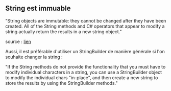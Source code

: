 ## String est immuable

"String objects are immutable: they cannot be changed after they have been created. All of the String methods and C# operators that appear to modify a string actually return the results in a new string object."

source : [lien](https://docs.microsoft.com/en-us/dotnet/csharp/programming-guide/strings/#:~:text=String%20objects%20are%20immutable%3A%20they,in%20a%20new%20string%20object.)

Aussi, il est préférable d'utiliser un StringBuilder de manière générale si l'on souhaite changer la string : 

"If the String methods do not provide the functionality that you must have to modify individual characters in a string, you can use a StringBuilder object to modify the individual chars "in-place", and then create a new string to store the results by using the StringBuilder methods."

